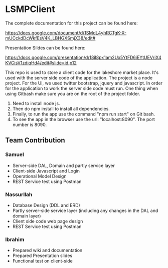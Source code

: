 # LSMPClient

The complete documentation for this project can be found here:

https://docs.google.com/document/d/1SMdL4yhRCTgK-X-mUCckdDcWkfEsV4K_LBHGXSmjX38/edit#

Presentation Sildes can be found here:

https://docs.google.com/presentation/d/18iI8px1am2Ux5YtFD6iEYtUEVriX4KVCisV1zdiqHd4/edit#slide=id.p12

This repo is used to store a client code for the lakeshore market place. It's used with the server side code of the application.
The project is a node project. For the UI, we used twitter bootstrap, jquery and javascript. In order for the application to work the server side code must run. One thing when using Gitbash make sure you are on the root of the project folder. 

1. Need to install node js. 
2. Then do npm install to install all dependencies. 
3. Finally, to run the app use the command "npm run start" on Git bash.
4. To see the app in the browser use the url: "localhost:8090". The port number is 8090. 

## Team Contribution
### Samuel
+ Server-side DAL, Domain and partly service layer
+ Client-side Javascript and Login
+ Operational Model Design
+ REST Service test using Postman
### Nassurllah
+ Database Design (DDL and ERD)
+ Partly server-side service layer (including any changes in the DAL and domain layer)
+ Client side code web page design
+ REST Service test using Postman
### Ibrahim
+ Prepared wiki and documentation
+ Prepared Presentation slides
+ Functional test on client-side
